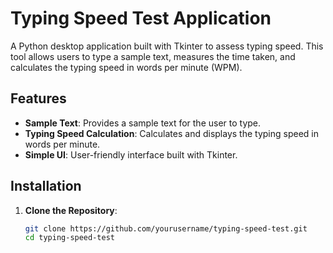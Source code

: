 # Typing Speed Test Application

A Python desktop application built with Tkinter to assess typing speed. This tool allows users to type a sample text, measures the time taken, and calculates the typing speed in words per minute (WPM).

## Features

- **Sample Text**: Provides a sample text for the user to type.
- **Typing Speed Calculation**: Calculates and displays the typing speed in words per minute.
- **Simple UI**: User-friendly interface built with Tkinter.

## Installation

1. **Clone the Repository**:
   ```sh
   git clone https://github.com/yourusername/typing-speed-test.git
   cd typing-speed-test
